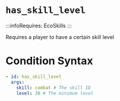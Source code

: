 # `has_skill_level`
:::infoRequires:
EcoSkills
:::

Requires a player to have a certain skill level
# Condition Syntax
```yaml
- id: has_skill_level
  args:
    skill: combat # The skill ID
    level: 30 # The minimum level
```
